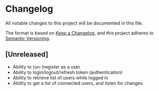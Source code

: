 # Changelog
All notable changes to this project will be documented in this file.

The format is based on [Keep a Changelog](https://keepachangelog.com/en/1.0.0/),
and this project adheres to [Semantic Versioning](https://semver.org/spec/v2.0.0.html).

## [Unreleased]
- Ability to (un-)register as a user
- Ability to login/logout/refresh token (authentication)
- Ability to retrieve list of users while logged in
- Ability to get a list of connected users, and listen for changes
